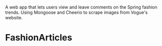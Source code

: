 A web app that lets users view and leave comments on the Spring fashion trends. Using Mongoose and Cheerio to scrape images from Vogue's website.
 
# FashionArticles
